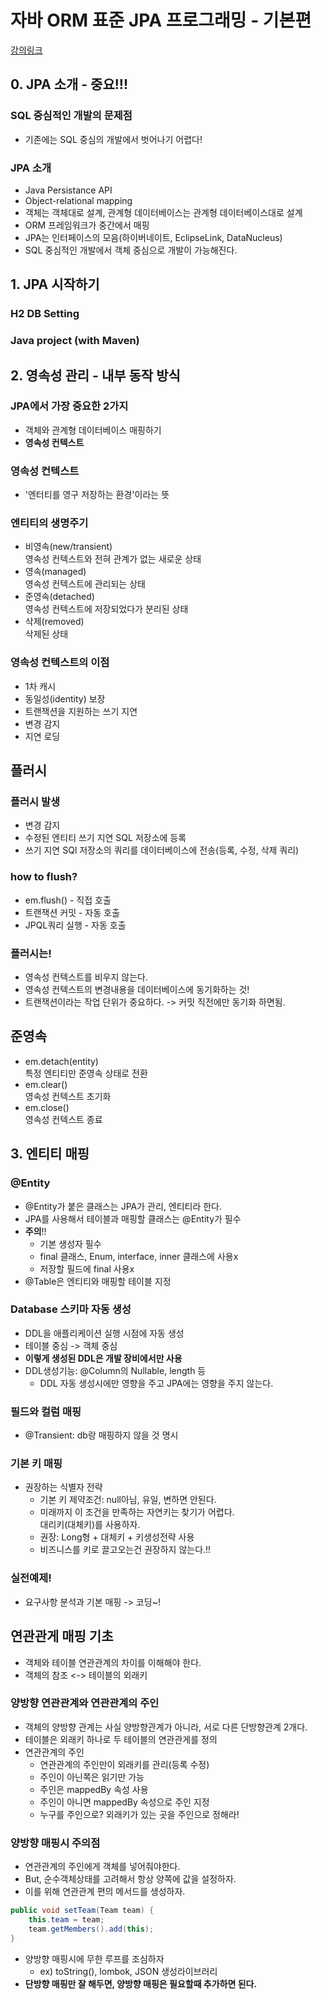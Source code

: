# 자바 ORM 표준 JPA 프로그래밍 - 기본편
[강의링크](https://www.inflearn.com/course/ORM-JPA-Basic#)

## 0. JPA 소개 - **중요!!!**
### SQL 중심적인 개발의 문제점
- 기존에는 SQL 중심의 개발에서 벗어나기 어렵다!

### JPA 소개
- Java Persistance API
- Object-relational mapping
- 객체는 객체대로 설계, 관계형 데이터베이스는 관계형 데이터베이스대로 설계
- ORM 프레임워크가 중간에서 매핑
- JPA는 인터페이스의 모음(하이버네이트, EclipseLink, DataNucleus)
- SQL 중심적인 개발에서 객체 중심으로 개발이 가능해진다.

## 1. JPA 시작하기
### H2 DB Setting
### Java project (with Maven)

## 2. 영속성 관리 - 내부 동작 방식
### JPA에서 가장 중요한 2가지
- 객체와 관계형 데이터베이스 매핑하기
- **영속성 컨텍스트**

### 영속성 컨텍스트
- '엔터티를 영구 저장하는 환경'이라는 뜻

### 엔티티의 생명주기
- 비영속(new/transient)   
영속성 컨텍스트와 전혀 관계가 없는 새로운 상태
- 영속(managed)   
영속성 컨텍스트에 관리되는 상태
- 준영속(detached)   
영속성 컨텍스트에 저장되었다가 분리된 상태
- 삭제(removed)   
삭제된 상태

### 영속성 컨텍스트의 이점
- 1차 캐시
- 동일성(identity) 보장
- 트랜잭션을 지원하는 쓰기 지연
- 변경 감지
- 지연 로딩

## 플러시
### 플러시 발생
- 변경 감지
- 수정된 엔티티 쓰기 지연 SQL 저장소에 등록
- 쓰기 지연 SQl 저장소의 쿼리를 데이터베이스에 전송(등록, 수정, 삭제 쿼리)

### how to flush?
- em.flush() - 직접 호출
- 트랜잭션 커밋 - 자동 호출
- JPQL쿼리 실행 - 자동 호출

### 플러시는!
- 영속성 컨텍스트를 비우지 않는다.
- 영속성 컨텍스트의 변경내용을 데이터베이스에 동기화하는 것!
- 트랜잭션이라는 작업 단위가 중요하다. -> 커밋 직전에만 동기화 하면됨.

## 준영속
- em.detach(entity)   
특정 엔티티만 준영속 상태로 전환
- em.clear()   
영속성 컨텍스트 초기화
- em.close()   
영속성 컨텍스트 종료

## 3. 엔티티 매핑
### @Entity
- @Entity가 붙은 클래스는 JPA가 관리, 엔티티라 한다.
- JPA를 사용해서 테이블과 매핑할 클래스는 @Entity가 필수
- **주의**!!
    - 기본 생성자 필수
    - final 클래스, Enum, interface, inner 클래스에 사용x
    - 저장할 필드에 final 사용x
- @Table은 엔티티와 매핑할 테이블 지정

### Database 스키마 자동 생성
- DDL을 애플리케이션 실행 시점에 자동 생성
- 테이블 중심 -> 객체 중심
- **이렇게 생성된 DDL은 개발 장비에서만 사용**
- DDL생성기능: @Column의 Nullable, length 등
    - DDL 자동 생성시에만 영향을 주고 JPA에는 영향을 주지 않는다.

### 필드와 컬럼 매핑
- @Transient: db랑 매핑하지 않을 것 명시

### 기본 키 매핑
- 권장하는 식별자 전략
    - 기본 키 제약조건: null아님, 유일, 변하면 안된다.
    - 미래까지 이 조건을 만족하는 자연키는 찾기가 어렵다.   
    대리키(대체키)를 사용하자.
    - 권장: Long형 + 대체키 + 키생성전략 사용
    - 비즈니스를 키로 끌고오는건 권장하지 않는다.!!

### 실전예제!
- 요구사항 분석과 기본 매핑 -> 코딩~!

## 연관관게 매핑 기초
- 객체와 테이블 연관관계의 차이를 이해해야 한다.
- 객체의 참조 <-> 테이블의 외래키

### 양방향 연관관계와 연관관계의 주인
- 객체의 양방향 관계는 사실 양방향관계가 아니라, 서로 다른 단방향관계 2개다.
- 테이블은 외래키 하나로 두 테이블의 연관관게를 정의
- 연관관계의 주인
    - 연관관계의 주인만이 외래키를 관리(등록 수정)
    - 주인이 아닌쪽은 읽기만 가능
    - 주인은 mappedBy 속성 사용
    - 주인이 아니면 mappedBy 속성으로 주인 지정
    - 누구를 주인으로? 외래키가 있는 곳을 주인으로 정해라!

### 양방향 매핑시 주의점
- 연관관계의 주인에게 객체를 넣어줘야한다.
- But, 순수객체상태를 고려해서 항상 양쪽에 값을 설정하자.
- 이를 위해 연관관계 편의 메서드를 생성하자.
```java
public void setTeam(Team team) {
    this.team = team;
    team.getMembers().add(this);
}
```
- 양방향 매핑시에 무한 루프를 조심하자
    - ex) toString(), lombok, JSON 생성라이브러리
- **단방향 매핑만 잘 해두면, 양방향 매핑은 필요할때 추가하면 된다.**
